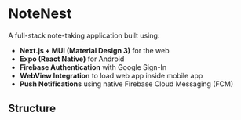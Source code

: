 # NoteNest

A full-stack note-taking application built using:

- **Next.js + MUI (Material Design 3)** for the web
- **Expo (React Native)** for Android
- **Firebase Authentication** with Google Sign-In
- **WebView Integration** to load web app inside mobile app
- **Push Notifications** using native Firebase Cloud Messaging (FCM)

## Structure

